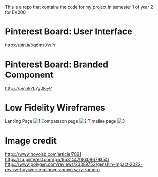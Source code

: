 This is a repo that contains the code for my project in semester 1 of year 2 for DV200

# Pinterest Board: User Interface
https://pin.it/6q6mv0WPr

# Pinterest Board: Branded Component
https://pin.it/7L7gBtoyP

# Low Fidelity Wireframes
Landing Page
![1](https://github.com/AnemiB/Year2Term1/assets/125360666/97484d01-0ff9-4da4-9b7d-c77d52a3a668)
Comparason page
![2](https://github.com/AnemiB/Year2Term1/assets/125360666/d14c0e4c-18ca-485f-b646-2142b650c3c3)
Timeline page
![3](https://github.com/AnemiB/Year2Term1/assets/125360666/7b5815d6-d5d2-4aff-b8c4-e3d09e9392f4)

# Image credit 
https://www.hoyolab.com/article/7091
https://za.pinterest.com/pin/953144708608679854/
https://www.polygon.com/reviews/23389752/genshin-impact-2022-review-hoyoverse-mihoyo-anniversary-sumeru

